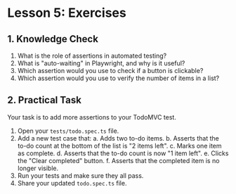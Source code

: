 # Lesson 5: Exercises

## 1. Knowledge Check

1.  What is the role of assertions in automated testing?
2.  What is "auto-waiting" in Playwright, and why is it useful?
3.  Which assertion would you use to check if a button is clickable?
4.  Which assertion would you use to verify the number of items in a list?

## 2. Practical Task

Your task is to add more assertions to your TodoMVC test.

1.  Open your `tests/todo.spec.ts` file.
2.  Add a new test case that:
    a.  Adds two to-do items.
    b.  Asserts that the to-do count at the bottom of the list is "2 items left".
    c.  Marks one item as complete.
    d.  Asserts that the to-do count is now "1 item left".
    e.  Clicks the "Clear completed" button.
    f.  Asserts that the completed item is no longer visible.
3.  Run your tests and make sure they all pass.
4.  Share your updated `todo.spec.ts` file.